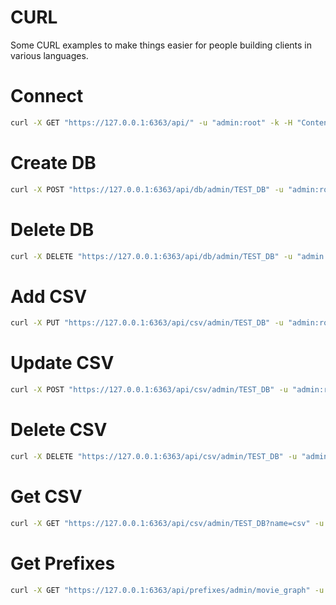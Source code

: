# CURL

Some CURL examples to make things easier for people building clients in various languages.

# Connect

```bash
curl -X GET "https://127.0.0.1:6363/api/" -u "admin:root" -k -H "Content-Type: application/json"
```

# Create DB

```bash
curl -X POST "https://127.0.0.1:6363/api/db/admin/TEST_DB" -u "admin:root" -d '{ "comment" : "yo", "label" : "TEST_DB" }' -k -H "Content-Type: application/json"
```

# Delete DB

```bash
curl -X DELETE "https://127.0.0.1:6363/api/db/admin/TEST_DB" -u "admin:root" -k
```

# Add CSV

```bash
curl -X PUT "https://127.0.0.1:6363/api/csv/admin/TEST_DB" -u "admin:root" -k -F "csv=@test/0CE.csv" -F 'payload={"commit_info" : {"author" : "Author", "message" : "Message"}}'
```

# Update CSV

```bash
curl -X POST "https://127.0.0.1:6363/api/csv/admin/TEST_DB" -u "admin:root" -k -F "csv=@test/0CE.csv" -F 'payload={"commit_info" : {"author" : "Author", "message" : "Message"}}'
```

# Delete CSV
```bash
curl -X DELETE "https://127.0.0.1:6363/api/csv/admin/TEST_DB" -u "admin:root" -k -F 'payload={"name" : "foo.csv", "commit_info" : {"author" : "Author", "message" : "Message"}}'
```

# Get CSV

```bash
curl -X GET "https://127.0.0.1:6363/api/csv/admin/TEST_DB?name=csv" -u "admin:root" -k -H "Content-Type: application/json"
```
# Get Prefixes

```bash
curl -X GET "https://127.0.0.1:6363/api/prefixes/admin/movie_graph" -u "admin:root" -k -H "Content-Type: application/json"
```
